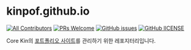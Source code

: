 # kinpof.github.io

[![All Contributors](https://img.shields.io/badge/all_contributors-3-orange.svg?style=flat-square)](#contributors)
[![PRs Welcome](https://img.shields.io/badge/PRs-welcome-brightgreen.svg?style=flat-square)](https://github.com/laravelkr/website/pulls)
[![GitHub issues](https://img.shields.io/github/issues/laravelkr/website.svg)](https://github.com/laravelkr/website/issues)
[![GitHub lICENSE](https://img.shields.io/github/license/laravelkr/website.svg)](https://github.com/laravelkr/website/blob/master/license.md)

Core Kin의 [포트폴리오 사이트](https://corekin.github.io/kinpof.github.io/)를 관리하기 위한 레포지터리입니다.